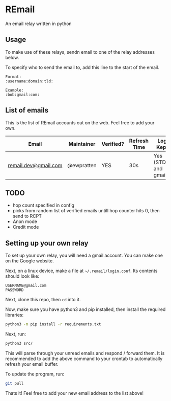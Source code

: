 # REmail
An email relay written in python

## Usage
To make use of these relays, sendn email to one of the relay addresses below.

To specify who to send the email to, add this line to the start of the email.
```
Format:
:username:domain:tld:

Example:
:bob:gmail:com:
```

## List of emails
This is the list of REmail accounts out on the web. Feel free to add your own.

<!--start_emails-->
| Email | Maintainer | Verified? | Refresh Time | Logs Kept? |
| ----- | ---------- | --------- | ------------ | ---------- |
| remail.dev@gmail.com | @ewpratten | YES | 30s | Yes (STDout and gmail) |
<!--end_emails-->
## TODO
 - hop count specified in config
  - picks from random list of verified emails untill hop counter hits 0, then send to RCPT
 - Anon mode
 - Credit mode

## Setting up your own relay
To set up your own relay, you will need a gmail account. You can make one on the Google website.

Next, on a linux device, make a file at `~/.remail/login.conf`. Its contents should look like:
```
USERNAME@gmail.com
PASSWORD

```

Next, clone this repo, then `cd` into it.

Now, make sure you have python3 and pip installed, then install the required libraries:
```sh
python3 -m pip install -r requirements.txt
```

Next, run:
```sh
python3 src/
```
This will parse through your unread emails and respond / forward them.
It is recommended to add the above command to your crontab to automatically refresh your email buffer.

To update the program, run:
```sh
git pull
```

Thats it! Feel free to add your new email address to the list above!
